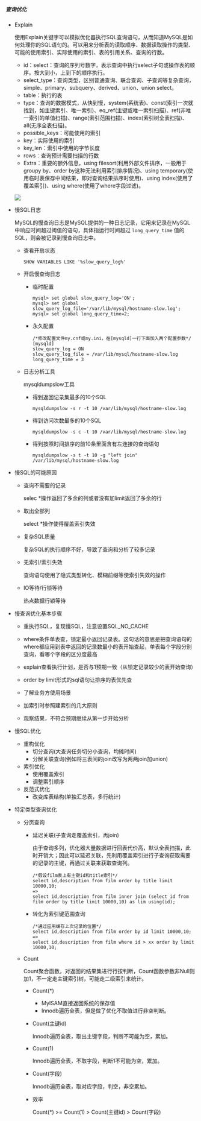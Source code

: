 ##### 查询优化

- Explain

  使用Explain关键字可以模拟优化器执行SQL查询语句，从而知道MySQL是如何处理你的SQL语句的。可以用来分析表的读取顺序、数据读取操作的类型、可能的使用索引、实际使用的索引、表的引用关系、查询的行数。

  - id：select：查询的序列号数字，表示查询中执行select子句或操作表的顺序。按大到小，上到下的顺序执行。
  - select_type：查询类型，区别普通查询、联合查询、子查询等复杂查询，simple、primary、subquery、derived、union、union select。
  - table：执行的表
  - type：查询的数据模式，从快到慢，system(系统表)、const(索引一次就找到，如主键索引、唯一索引)、eq_ref(主键或唯一索引扫描)、ref(非唯一索引的单值扫描)、range(索引范围扫描)、index(索引树全表扫描)、all(无序全表扫描)。
  - possible_keys：可能使用的索引
  - key：实际使用的索引
  - key_len：索引中使用的字节长度
  - rows：查询预计需要扫描的行数
  - Extra：重要的额外信息，using filesort(利用外部文件排序，一般用于groupy by、order by这种无法利用索引排序情况)、using temporary(使用临时表保存中间结果，即对查询结果排序时使用)、using index(使用了覆盖索引)、using where(使用了where字段过滤)。

  ![](C:\Users\18160\Desktop\YW\JAVA\KB\CS-KB\MySql\MySql45讲\fig\explain.png)

- 慢SQL日志

  MySQL的慢查询日志是MySQL提供的一种日志记录，它用来记录在MySQL中响应时间超过阈值的语句，具体指运行时间超过 `long_query_time` 值的 SQL，则会被记录到慢查询日志中。

  - 查看开启状态

    ```mysql
    SHOW VARIABLES LIKE '%slow_query_log%'
    ```

  - 开启慢查询日志

    - 临时配置

      ```mysql
      mysql> set global slow_query_log='ON';
      mysql> set global slow_query_log_file='/var/lib/mysql/hostname-slow.log';
      mysql> set global long_query_time=2;
      ```

    - 永久配置

      ```mysql
      /*修改配置文件my.cnf或my.ini，在[mysqld]一行下面加入两个配置参数*/
      [mysqld]
      slow_query_log = ON
      slow_query_log_file = /var/lib/mysql/hostname-slow.log
      long_query_time = 3
      ```

  - 日志分析工具

    mysqldumpslow工具

    - 得到返回记录集最多的10个SQL

      ```mysql
      mysqldumpslow -s r -t 10 /var/lib/mysql/hostname-slow.log
      ```

    - 得到访问次数最多的10个SQL

      ```mysql
      mysqldumpslow -s c -t 10 /var/lib/mysql/hostname-slow.log
      ```

    - 得到按照时间排序的前10条里面含有左连接的查询语句

      ```mysql
      mysqldumpslow -s t -t 10 -g "left join" /var/lib/mysql/hostname-slow.log
      ```

- 慢SQL的可能原因

  - 查询不需要的记录

    selec *操作返回了多余的列或者没有加limit返回了多余的行

  - 取出全部列

    select *操作使得覆盖索引失效

  - 复杂SQL质量

    复杂SQL的执行顺序不好，导致了查询和分析了较多记录

  - 无索引/索引失效

    查询语句使用了隐式类型转化、模糊前缀等使索引失效的操作

  - IO等待/行锁等待

    热点数据行锁等待

- 慢查询优化基本步骤

  - 重执行SQL，复现慢SQL，注意设置SQL_NO_CACHE

  - where条件单表查，锁定最小返回记录表。这句话的意思是把查询语句的where都应用到表中返回的记录数最小的表开始查起，单表每个字段分别查询，看哪个字段的区分度最高

  - explain查看执行计划，是否与1预期一致（从锁定记录较少的表开始查询）

  - order by limit形式的sql语句让排序的表优先查

  - 了解业务方使用场景

  - 加索引时参照建索引的几大原则

  - 观察结果，不符合预期继续从第一步开始分析

- 慢SQL优化

  - 重构优化
    - 切分查询(大查询任务切分小查询，均摊时间)
    - 分解关联查询(例如将三表间的join改写为两两join加union)
  - 索引优化
    - 使用覆盖索引
    - 调整索引顺序
  - 反范式优化
    - 改变库表结构(单独汇总表，多行统计)

- 特定类型查询优化

  - 分页查询

    - 延迟关联(子查询走覆盖索引，再join)

      由于查询多列，优化器大量数据进行回表代价高，默认全表扫描，此时开销大；因此可以延迟关联，先利用覆盖索引进行子查询获取需要的记录的主键，再通过关联来获取查询列。

      ```mysql
      /*假设film表上有主键id和title索引*/
      select id,description from film order by title limit 10000,10;
      =>
      select id,description from film inner join (select id from film order by title limit 10000,10) as lim using(id);
      ```

    - 转化为索引键范围查询

      ```mysql
      /*通过应用缓存上次记录的位置*/
      select id,description from film order by id limit 10000,10;
      =>
      select id,description from film where id > xx order by limit 10000,10;
      ```
  
  - Count
  
    Count聚合函数，对返回的结果集进行行按判断，Count函数参数非Null则加1，不一定走主键索引树，可能走二级索引来统计。
  
    - Count(*)
  
      - MyISAM直接返回系统的保存值
      - Innodb遍历全表，但是做了优化不取值进行非空判断。
  
    - Count(主键id)
  
      Innodb遍历全表，取出主键字段，判断不可能为空，累加。
  
    - Count(1)
  
      Innodb遍历全表，不取字段，判断1不可能为空，累加。
  
    - Count(字段)
  
      Innodb遍历全表，取对应字段，判空，非空累加。
  
    - 效率
  
      Count(*) >= Count(1) > Count(主键id) > Count(字段)

